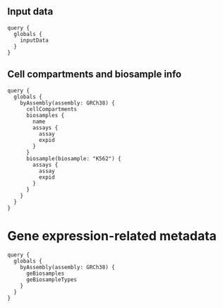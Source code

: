 
## Input data

```grapqhl
query {
  globals {
    inputData
  }
}
```

## Cell compartments and biosample info

```grapqhl
query {
  globals {
    byAssembly(assembly: GRCh38) {
      cellCompartments
      biosamples {
        name
        assays {
          assay
          expid
        }
      }
      biosample(biosample: "K562") {
        assays {
          assay
          expid
        }
      }
    }
  }
}
```

# Gene expression-related metadata

```
query {
  globals {
    byAssembly(assembly: GRCh38) {
      geBiosamples
      geBiosampleTypes
    }
  }
}
```
